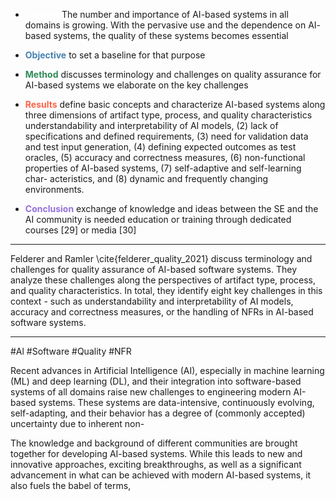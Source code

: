 - <span style="color:white">**Context**</span> The number and importance of AI-based systems in all domains is growing. With the pervasive use and the dependence on AI- based systems, the quality of these systems becomes essential 

- <span style="color:steelblue">**Objective**</span> to set a baseline for that purpose 

- <span style="color:seagreen">**Method**</span> discusses terminology and challenges on quality assurance for AI-based systems we elaborate on the key challenges 

- <span style="color:Tomato">**Results**</span> define basic concepts and characterize AI-based systems along three dimensions of artifact type, process, and quality characteristics understandability and interpretability of AI models, (2) lack of specifications and defined requirements, (3) need for validation data and test input generation, (4) defining expected outcomes as test oracles, (5) accuracy and correctness measures, (6) non-functional properties of AI-based systems, (7) self-adaptive and self-learning char- acteristics, and (8) dynamic and frequently changing environments. 

- <span style="color:MediumPurple">**Conclusion**</span> exchange of knowledge and ideas between the SE and the AI community is needed education or training through dedicated courses [29] or media [30] 

---
> 
Felderer and Ramler \cite{felderer_quality_2021} discuss terminology and challenges for quality assurance of AI-based software systems. They analyze these challenges along the perspectives of artifact type, process, and quality characteristics. In total, they identify eight key challenges in this context - such as understandability and interpretability of AI models, accuracy and correctness measures, or the handling of NFRs in AI-based software systems.

---

#Al #Software #Quality #NFR 

Recent advances in Artificial Intelligence (AI), especially in machine learning (ML) and deep learning (DL), and their integration into software-based systems of all domains raise new challenges to engineering modern AI-based systems. These systems are data-intensive, continuously evolving, self-adapting, and their behavior has a degree of (commonly accepted) uncertainty due to inherent non-

The knowledge and background of different communities are brought together for developing AI-based systems. While this leads to new and innovative approaches, exciting breakthroughs, as well as a significant advancement in what can be achieved with modern AI-based systems, it also fuels the babel of terms,

